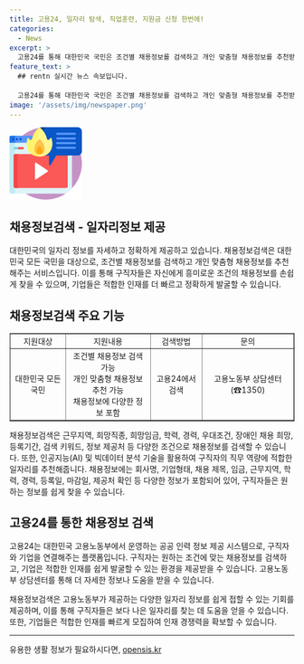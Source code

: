 ```yaml
---
title: 고용24, 일자리 탐색, 직업훈련, 지원금 신청 한번에!
categories:
  - News
excerpt: >
  고용24를 통해 대한민국 국민은 조건별 채용정보를 검색하고 개인 맞춤형 채용정보를 추천받을 수 있습니다. 이를 통해 구직자는 근무지역, 희망직종, 희망임금, 학력, 경력 등을 고려한 적합한 일자리를 찾을 수 있습니다. 또한, 채용정보에는 회사명, 기업형태, 채용 제목, 임금, 근무지역, 학력, 경력 등 상세한 정보가 포함되어 있습니다. 지원 및 검색 방법은 간편하며, 고용노동부 상담센터를 통해 문의가능합니다.
feature_text: >
  ## rentn 실시간 뉴스 속보입니다.

  고용24를 통해 대한민국 국민은 조건별 채용정보를 검색하고 개인 맞춤형 채용정보를 추천받을 수 있습니다. 이를 통해 구직자는 근무지역, 희망직종, 희망임금, 학력, 경력 등을 고려한 적합한 일자리를 찾을 수 있습니다. 또한, 채용정보에는 회사명, 기업형태, 채용 제목, 임금, 근무지역, 학력, 경력 등 상세한 정보가 포함되어 있습니다. 지원 및 검색 방법은 간편하며, 고용노동부 상담센터를 통해 문의가능합니다.
image: '/assets/img/newspaper.png'
---
```


<p><img src="/assets/img/news.png" alt="rentncar 속보" /></p>

<h2>채용정보검색 - 일자리정보 제공</h2>

<p data-ke-size="size16">대한민국의 일자리 정보를 자세하고 정확하게 제공하고 있습니다. 채용정보검색은 대한민국 모든 국민을 대상으로, 조건별 채용정보를 검색하고 개인 맞춤형 채용정보를 추천해주는 서비스입니다. 이를 통해 구직자들은 자신에게 흥미로운 조건의 채용정보를 손쉽게 찾을 수 있으며, 기업들은 적합한 인재를 더 빠르고 정확하게 발굴할 수 있습니다.</p>

<h2 data-ke-size="size26">채용정보검색 주요 기능</h2>

<table style="width: 100%;" border="1">
<tbody>
<tr>
<td style="text-align: center; height: 17px;">지원대상</td>
<td style="text-align: center; height: 17px;">지원내용</td>
<td style="text-align: center; height: 17px;">검색방법</td>
<td style="text-align: center; height: 17px;">문의</td>
</tr>
<tr>
<td style="text-align: center;">대한민국 모든 국민</td>
<td style="text-align: center;">조건별 채용정보 검색 가능<br />개인 맞춤형 채용정보 추천 가능<br />채용정보에 다양한 정보 포함</td>
<td style="text-align: center;">고용24에서 검색</td>
<td style="text-align: center;">고용노동부 상담센터(☎1350)</td>
</tr>
</tbody>
</table>

<p data-ke-size="size16">채용정보검색은 근무지역, 희망직종, 희망임금, 학력, 경력, 우대조건, 장애인 채용 희망, 등록기간, 검색 키워드, 정보 제공처 등 다양한 조건으로 채용정보를 검색할 수 있습니다. 또한, 인공지능(AI) 및 빅데이터 분석 기술을 활용하여 구직자의 직무 역량에 적합한 일자리를 추천해줍니다. 채용정보에는 회사명, 기업형태, 채용 제목, 임금, 근무지역, 학력, 경력, 등록일, 마감일, 제공처 확인 등 다양한 정보가 포함되어 있어, 구직자들은 원하는 정보를 쉽게 찾을 수 있습니다.</p>

<h2 data-ke-size="size26">고용24를 통한 채용정보 검색</h2>

<p data-ke-size="size16">고용24는 대한민국 고용노동부에서 운영하는 공공 인력 정보 제공 시스템으로, 구직자와 기업을 연결해주는 플랫폼입니다. 구직자는 원하는 조건에 맞는 채용정보를 검색하고, 기업은 적합한 인재를 쉽게 발굴할 수 있는 환경을 제공받을 수 있습니다. 고용노동부 상담센터를 통해 더 자세한 정보나 도움을 받을 수 있습니다.</p>

<p data-ke-size="size16">채용정보검색은 고용노동부가 제공하는 다양한 일자리 정보를 쉽게 접할 수 있는 기회를 제공하며, 이를 통해 구직자들은 보다 나은 일자리를 찾는 데 도움을 얻을 수 있습니다. 또한, 기업들은 적합한 인재를 빠르게 모집하여 인재 경쟁력을 확보할 수 있습니다.</p>

<hr>

<p data-ke-size="size16"></p>
유용한 생활 정보가 필요하시다면, <a href="https://opensis.kr" rel="dofollow">opensis.kr</a>


